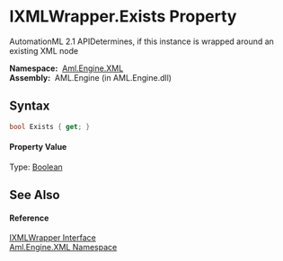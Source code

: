 IXMLWrapper.Exists Property
===========================
AutomationML 2.1 APIDetermines, if this instance is wrapped around an existing XML node

  **Namespace:**  [Aml.Engine.XML][1]  
  **Assembly:**  AML.Engine (in AML.Engine.dll)

Syntax
------

```csharp
bool Exists { get; }
```

#### Property Value
Type: [Boolean][2]

See Also
--------

#### Reference
[IXMLWrapper Interface][3]  
[Aml.Engine.XML Namespace][1]  

[1]: ../README.md
[2]: https://docs.microsoft.com/dotnet/api/system.boolean
[3]: README.md
[4]: https://www.automationml.org
[5]: ../../icons/logoShade.png